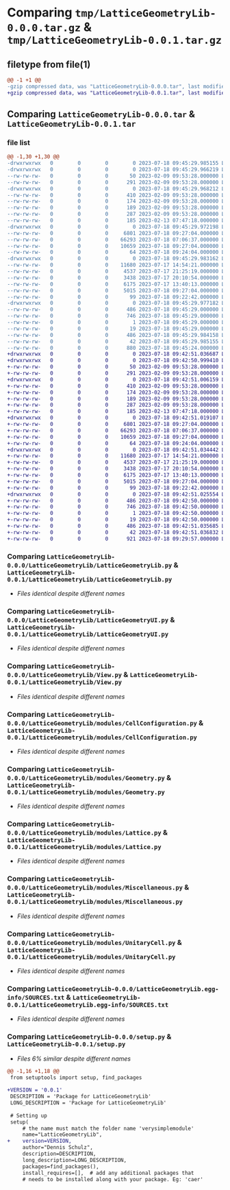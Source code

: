 # Comparing `tmp/LatticeGeometryLib-0.0.0.tar.gz` & `tmp/LatticeGeometryLib-0.0.1.tar.gz`

## filetype from file(1)

```diff
@@ -1 +1 @@
-gzip compressed data, was "LatticeGeometryLib-0.0.0.tar", last modified: Tue Jul 18 09:45:29 2023, max compression
+gzip compressed data, was "LatticeGeometryLib-0.0.1.tar", last modified: Tue Jul 18 09:42:51 2023, max compression
```

## Comparing `LatticeGeometryLib-0.0.0.tar` & `LatticeGeometryLib-0.0.1.tar`

### file list

```diff
@@ -1,30 +1,30 @@
-drwxrwxrwx   0        0        0        0 2023-07-18 09:45:29.985155 LatticeGeometryLib-0.0.0/
-drwxrwxrwx   0        0        0        0 2023-07-18 09:45:29.966219 LatticeGeometryLib-0.0.0/.idea/
--rw-rw-rw-   0        0        0       50 2023-02-09 09:53:28.000000 LatticeGeometryLib-0.0.0/.idea/.gitignore
--rw-rw-rw-   0        0        0      291 2023-02-09 09:53:28.000000 LatticeGeometryLib-0.0.0/.idea/Bachelorarbeit.iml
-drwxrwxrwx   0        0        0        0 2023-07-18 09:45:29.968212 LatticeGeometryLib-0.0.0/.idea/inspectionProfiles/
--rw-rw-rw-   0        0        0      410 2023-02-09 09:53:28.000000 LatticeGeometryLib-0.0.0/.idea/inspectionProfiles/Project_Default.xml
--rw-rw-rw-   0        0        0      174 2023-02-09 09:53:28.000000 LatticeGeometryLib-0.0.0/.idea/inspectionProfiles/profiles_settings.xml
--rw-rw-rw-   0        0        0      189 2023-02-09 09:53:28.000000 LatticeGeometryLib-0.0.0/.idea/misc.xml
--rw-rw-rw-   0        0        0      287 2023-02-09 09:53:28.000000 LatticeGeometryLib-0.0.0/.idea/modules.xml
--rw-rw-rw-   0        0        0      185 2023-02-13 07:47:18.000000 LatticeGeometryLib-0.0.0/.idea/vcs.xml
-drwxrwxrwx   0        0        0        0 2023-07-18 09:45:29.972198 LatticeGeometryLib-0.0.0/LatticeGeometryLib/
--rw-rw-rw-   0        0        0     6801 2023-07-18 09:27:04.000000 LatticeGeometryLib-0.0.0/LatticeGeometryLib/LatticeGeometryLib.py
--rw-rw-rw-   0        0        0    66293 2023-07-18 07:06:37.000000 LatticeGeometryLib-0.0.0/LatticeGeometryLib/LatticeGeometryUI.py
--rw-rw-rw-   0        0        0    10659 2023-07-18 09:27:04.000000 LatticeGeometryLib-0.0.0/LatticeGeometryLib/View.py
--rw-rw-rw-   0        0        0       64 2023-07-18 09:24:04.000000 LatticeGeometryLib-0.0.0/LatticeGeometryLib/__init__.py
-drwxrwxrwx   0        0        0        0 2023-07-18 09:45:29.983162 LatticeGeometryLib-0.0.0/LatticeGeometryLib/modules/
--rw-rw-rw-   0        0        0    11680 2023-07-17 14:54:21.000000 LatticeGeometryLib-0.0.0/LatticeGeometryLib/modules/CellConfiguration.py
--rw-rw-rw-   0        0        0     4537 2023-07-17 21:25:19.000000 LatticeGeometryLib-0.0.0/LatticeGeometryLib/modules/Geometry.py
--rw-rw-rw-   0        0        0     3438 2023-07-17 20:10:54.000000 LatticeGeometryLib-0.0.0/LatticeGeometryLib/modules/Lattice.py
--rw-rw-rw-   0        0        0     6175 2023-07-17 13:40:13.000000 LatticeGeometryLib-0.0.0/LatticeGeometryLib/modules/Miscellaneous.py
--rw-rw-rw-   0        0        0     5015 2023-07-18 09:27:04.000000 LatticeGeometryLib-0.0.0/LatticeGeometryLib/modules/UnitaryCell.py
--rw-rw-rw-   0        0        0       99 2023-07-18 09:22:42.000000 LatticeGeometryLib-0.0.0/LatticeGeometryLib/modules/__init__.py
-drwxrwxrwx   0        0        0        0 2023-07-18 09:45:29.977182 LatticeGeometryLib-0.0.0/LatticeGeometryLib.egg-info/
--rw-rw-rw-   0        0        0      486 2023-07-18 09:45:29.000000 LatticeGeometryLib-0.0.0/LatticeGeometryLib.egg-info/PKG-INFO
--rw-rw-rw-   0        0        0      746 2023-07-18 09:45:29.000000 LatticeGeometryLib-0.0.0/LatticeGeometryLib.egg-info/SOURCES.txt
--rw-rw-rw-   0        0        0        1 2023-07-18 09:45:29.000000 LatticeGeometryLib-0.0.0/LatticeGeometryLib.egg-info/dependency_links.txt
--rw-rw-rw-   0        0        0       19 2023-07-18 09:45:29.000000 LatticeGeometryLib-0.0.0/LatticeGeometryLib.egg-info/top_level.txt
--rw-rw-rw-   0        0        0      486 2023-07-18 09:45:29.984158 LatticeGeometryLib-0.0.0/PKG-INFO
--rw-rw-rw-   0        0        0       42 2023-07-18 09:45:29.985155 LatticeGeometryLib-0.0.0/setup.cfg
--rw-rw-rw-   0        0        0      880 2023-07-18 09:45:24.000000 LatticeGeometryLib-0.0.0/setup.py
+drwxrwxrwx   0        0        0        0 2023-07-18 09:42:51.036687 LatticeGeometryLib-0.0.1/
+drwxrwxrwx   0        0        0        0 2023-07-18 09:42:50.999410 LatticeGeometryLib-0.0.1/.idea/
+-rw-rw-rw-   0        0        0       50 2023-02-09 09:53:28.000000 LatticeGeometryLib-0.0.1/.idea/.gitignore
+-rw-rw-rw-   0        0        0      291 2023-02-09 09:53:28.000000 LatticeGeometryLib-0.0.1/.idea/Bachelorarbeit.iml
+drwxrwxrwx   0        0        0        0 2023-07-18 09:42:51.006159 LatticeGeometryLib-0.0.1/.idea/inspectionProfiles/
+-rw-rw-rw-   0        0        0      410 2023-02-09 09:53:28.000000 LatticeGeometryLib-0.0.1/.idea/inspectionProfiles/Project_Default.xml
+-rw-rw-rw-   0        0        0      174 2023-02-09 09:53:28.000000 LatticeGeometryLib-0.0.1/.idea/inspectionProfiles/profiles_settings.xml
+-rw-rw-rw-   0        0        0      189 2023-02-09 09:53:28.000000 LatticeGeometryLib-0.0.1/.idea/misc.xml
+-rw-rw-rw-   0        0        0      287 2023-02-09 09:53:28.000000 LatticeGeometryLib-0.0.1/.idea/modules.xml
+-rw-rw-rw-   0        0        0      185 2023-02-13 07:47:18.000000 LatticeGeometryLib-0.0.1/.idea/vcs.xml
+drwxrwxrwx   0        0        0        0 2023-07-18 09:42:51.019107 LatticeGeometryLib-0.0.1/LatticeGeometryLib/
+-rw-rw-rw-   0        0        0     6801 2023-07-18 09:27:04.000000 LatticeGeometryLib-0.0.1/LatticeGeometryLib/LatticeGeometryLib.py
+-rw-rw-rw-   0        0        0    66293 2023-07-18 07:06:37.000000 LatticeGeometryLib-0.0.1/LatticeGeometryLib/LatticeGeometryUI.py
+-rw-rw-rw-   0        0        0    10659 2023-07-18 09:27:04.000000 LatticeGeometryLib-0.0.1/LatticeGeometryLib/View.py
+-rw-rw-rw-   0        0        0       64 2023-07-18 09:24:04.000000 LatticeGeometryLib-0.0.1/LatticeGeometryLib/__init__.py
+drwxrwxrwx   0        0        0        0 2023-07-18 09:42:51.034442 LatticeGeometryLib-0.0.1/LatticeGeometryLib/modules/
+-rw-rw-rw-   0        0        0    11680 2023-07-17 14:54:21.000000 LatticeGeometryLib-0.0.1/LatticeGeometryLib/modules/CellConfiguration.py
+-rw-rw-rw-   0        0        0     4537 2023-07-17 21:25:19.000000 LatticeGeometryLib-0.0.1/LatticeGeometryLib/modules/Geometry.py
+-rw-rw-rw-   0        0        0     3438 2023-07-17 20:10:54.000000 LatticeGeometryLib-0.0.1/LatticeGeometryLib/modules/Lattice.py
+-rw-rw-rw-   0        0        0     6175 2023-07-17 13:40:13.000000 LatticeGeometryLib-0.0.1/LatticeGeometryLib/modules/Miscellaneous.py
+-rw-rw-rw-   0        0        0     5015 2023-07-18 09:27:04.000000 LatticeGeometryLib-0.0.1/LatticeGeometryLib/modules/UnitaryCell.py
+-rw-rw-rw-   0        0        0       99 2023-07-18 09:22:42.000000 LatticeGeometryLib-0.0.1/LatticeGeometryLib/modules/__init__.py
+drwxrwxrwx   0        0        0        0 2023-07-18 09:42:51.025554 LatticeGeometryLib-0.0.1/LatticeGeometryLib.egg-info/
+-rw-rw-rw-   0        0        0      486 2023-07-18 09:42:50.000000 LatticeGeometryLib-0.0.1/LatticeGeometryLib.egg-info/PKG-INFO
+-rw-rw-rw-   0        0        0      746 2023-07-18 09:42:50.000000 LatticeGeometryLib-0.0.1/LatticeGeometryLib.egg-info/SOURCES.txt
+-rw-rw-rw-   0        0        0        1 2023-07-18 09:42:50.000000 LatticeGeometryLib-0.0.1/LatticeGeometryLib.egg-info/dependency_links.txt
+-rw-rw-rw-   0        0        0       19 2023-07-18 09:42:50.000000 LatticeGeometryLib-0.0.1/LatticeGeometryLib.egg-info/top_level.txt
+-rw-rw-rw-   0        0        0      486 2023-07-18 09:42:51.035685 LatticeGeometryLib-0.0.1/PKG-INFO
+-rw-rw-rw-   0        0        0       42 2023-07-18 09:42:51.036832 LatticeGeometryLib-0.0.1/setup.cfg
+-rw-rw-rw-   0        0        0      921 2023-07-18 09:29:57.000000 LatticeGeometryLib-0.0.1/setup.py
```

### Comparing `LatticeGeometryLib-0.0.0/LatticeGeometryLib/LatticeGeometryLib.py` & `LatticeGeometryLib-0.0.1/LatticeGeometryLib/LatticeGeometryLib.py`

 * *Files identical despite different names*

### Comparing `LatticeGeometryLib-0.0.0/LatticeGeometryLib/LatticeGeometryUI.py` & `LatticeGeometryLib-0.0.1/LatticeGeometryLib/LatticeGeometryUI.py`

 * *Files identical despite different names*

### Comparing `LatticeGeometryLib-0.0.0/LatticeGeometryLib/View.py` & `LatticeGeometryLib-0.0.1/LatticeGeometryLib/View.py`

 * *Files identical despite different names*

### Comparing `LatticeGeometryLib-0.0.0/LatticeGeometryLib/modules/CellConfiguration.py` & `LatticeGeometryLib-0.0.1/LatticeGeometryLib/modules/CellConfiguration.py`

 * *Files identical despite different names*

### Comparing `LatticeGeometryLib-0.0.0/LatticeGeometryLib/modules/Geometry.py` & `LatticeGeometryLib-0.0.1/LatticeGeometryLib/modules/Geometry.py`

 * *Files identical despite different names*

### Comparing `LatticeGeometryLib-0.0.0/LatticeGeometryLib/modules/Lattice.py` & `LatticeGeometryLib-0.0.1/LatticeGeometryLib/modules/Lattice.py`

 * *Files identical despite different names*

### Comparing `LatticeGeometryLib-0.0.0/LatticeGeometryLib/modules/Miscellaneous.py` & `LatticeGeometryLib-0.0.1/LatticeGeometryLib/modules/Miscellaneous.py`

 * *Files identical despite different names*

### Comparing `LatticeGeometryLib-0.0.0/LatticeGeometryLib/modules/UnitaryCell.py` & `LatticeGeometryLib-0.0.1/LatticeGeometryLib/modules/UnitaryCell.py`

 * *Files identical despite different names*

### Comparing `LatticeGeometryLib-0.0.0/LatticeGeometryLib.egg-info/SOURCES.txt` & `LatticeGeometryLib-0.0.1/LatticeGeometryLib.egg-info/SOURCES.txt`

 * *Files identical despite different names*

### Comparing `LatticeGeometryLib-0.0.0/setup.py` & `LatticeGeometryLib-0.0.1/setup.py`

 * *Files 6% similar despite different names*

```diff
@@ -1,16 +1,18 @@
 from setuptools import setup, find_packages
 
+VERSION = '0.0.1'
 DESCRIPTION = 'Package for LatticeGeometryLib'
 LONG_DESCRIPTION = 'Package for LatticeGeometryLib'
 
 # Setting up
 setup(
     # the name must match the folder name 'verysimplemodule'
     name="LatticeGeometryLib",
+    version=VERSION,
     author="Dennis Schulz",
     description=DESCRIPTION,
     long_description=LONG_DESCRIPTION,
     packages=find_packages(),
     install_requires=[],  # add any additional packages that
     # needs to be installed along with your package. Eg: 'caer'
```

